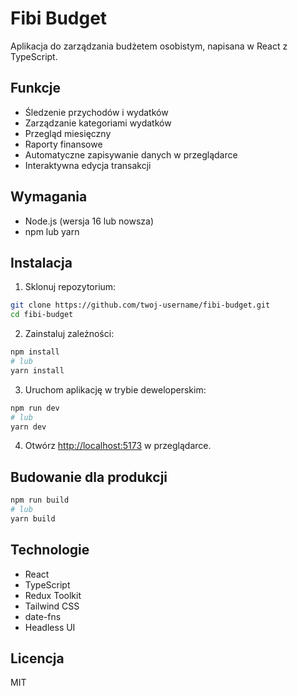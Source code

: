 # Fibi Budget

Aplikacja do zarządzania budżetem osobistym, napisana w React z TypeScript.

## Funkcje

- Śledzenie przychodów i wydatków
- Zarządzanie kategoriami wydatków
- Przegląd miesięczny
- Raporty finansowe
- Automatyczne zapisywanie danych w przeglądarce
- Interaktywna edycja transakcji

## Wymagania

- Node.js (wersja 16 lub nowsza)
- npm lub yarn

## Instalacja

1. Sklonuj repozytorium:
```bash
git clone https://github.com/twoj-username/fibi-budget.git
cd fibi-budget
```

2. Zainstaluj zależności:
```bash
npm install
# lub
yarn install
```

3. Uruchom aplikację w trybie deweloperskim:
```bash
npm run dev
# lub
yarn dev
```

4. Otwórz [http://localhost:5173](http://localhost:5173) w przeglądarce.

## Budowanie dla produkcji

```bash
npm run build
# lub
yarn build
```

## Technologie

- React
- TypeScript
- Redux Toolkit
- Tailwind CSS
- date-fns
- Headless UI

## Licencja

MIT
